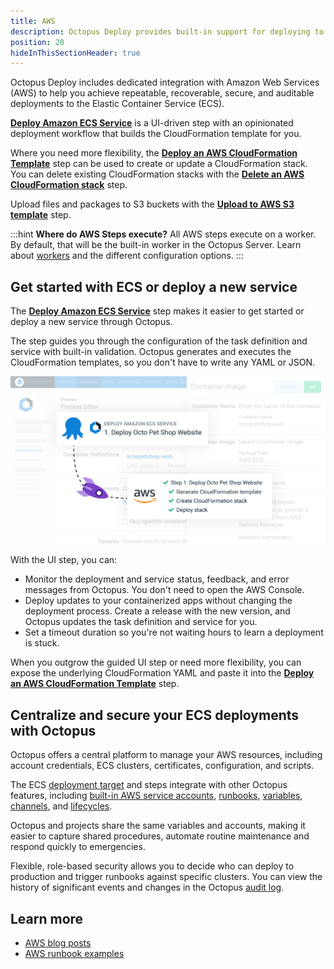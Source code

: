 ```yaml
---
title: AWS
description: Octopus Deploy provides built-in support for deploying to AWS.
position: 20
hideInThisSectionHeader: true
---
```


Octopus Deploy includes dedicated integration with Amazon Web Services (AWS) to help you achieve repeatable, recoverable, secure, and auditable deployments to the Elastic Container Service (ECS).

**[Deploy Amazon ECS Service](/docs/deployments/aws/ecs/index.md)** is a UI-driven step with an opinionated deployment workflow that builds the CloudFormation template for you.

Where you need more flexibility, the **[Deploy an AWS CloudFormation Template](/docs/deployments/aws/cloudformation/index.md)** step can be used to create or update a CloudFormation stack. You can delete existing CloudFormation stacks with the **[Delete an AWS CloudFormation stack](https://octopus.com/docs/deployments/aws/removecloudformation)** step.

Upload files and packages to S3 buckets with the **[Upload to AWS S3 template](/docs/deployments/aws/s3/index.md)** step.

:::hint
**Where do AWS Steps execute?**
All AWS steps execute on a worker. By default, that will be the built-in worker in the Octopus Server. Learn about [workers](/docs/infrastructure/workers/index.md) and the different configuration options.
:::

##  Get started with ECS or deploy a new service

The **[Deploy Amazon ECS Service](/docs/deployments/aws/ecs/index.md)** step makes it easier to get started or deploy a new service through Octopus.

The step guides you through the configuration of the task definition and service with built-in validation. Octopus generates and executes the CloudFormation templates, so you don't have to write any YAML or JSON.

![A rocket links the Deploy Amazon ECS Service step in Octopus with tasks performed by Octopus in AWS to deploy the Octo Pet Shop website. Octopus generated the CloudFormation template and created and deployed the CloudFormation stack.](octopus-ecs-integration-deploy-to-fargate.png)

With the UI step, you can:

- Monitor the deployment and service status, feedback, and error messages from Octopus. You don't need to open the AWS Console.
- Deploy updates to your containerized apps without changing the deployment process. Create a release with the new version, and Octopus updates the task definition and service for you.
- Set a timeout duration so you're not waiting hours to learn a deployment is stuck.

When you outgrow the guided UI step or need more flexibility, you can expose the underlying CloudFormation YAML and paste it into the **[Deploy an AWS CloudFormation Template](/docs/deployments/aws/cloudformation/index.md)** step. 

## Centralize and secure your ECS deployments with Octopus

Octopus offers a central platform to manage your AWS resources, including account credentials, ECS clusters, certificates, configuration, and scripts.

The ECS [deployment target](/docs/getting-started/first-deployment/add-deployment-targets.md) and steps integrate with other Octopus features, including [built-in AWS service accounts](/docs/infrastructure/accounts/aws/index.md), [runbooks](/docs/runbooks/index.md), [variables](/docs/projects/variables/index.md), [channels](/docs/releases/channels/index.md), and [lifecycles](/docs/releases/lifecycles/index.md).

Octopus and projects share the same variables and accounts, making it easier to capture shared procedures, automate routine maintenance and respond quickly to emergencies.

Flexible, role-based security allows you to decide who can deploy to production and trigger runbooks against specific clusters. You can view the history of significant events and changes in the Octopus [audit log](/docs/security/users-and-teams/auditing.md).

## Learn more

- [AWS blog posts](https://octopus.com/blog/tag/aws)
- [AWS runbook examples](/docs/runbooks/runbook-examples/aws/index.md)